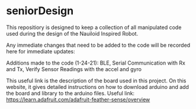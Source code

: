 # seniorDesign

This repositiory is designed to keep a collection of all manipulated code used during the design of the Nauiloid Inspired Robot. 

Any immediate changes that need to be added to the code will be recorded here for immediate updates: 
 
Additions made to the code (1-24-21): BLE, Serial Communication with Rx and Tx, Verify Sensor Readings with the accel and gyro


This useful link is the description of the board used in this project. On this website, it gives detailed instructions on how to download arduino and add the board and library to the arduino files.
Useful link: https://learn.adafruit.com/adafruit-feather-sense/overview
